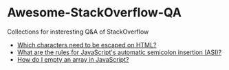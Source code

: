 # Awesome-StackOverflow-QA
Collections for insteresting Q&amp;A of StackOverflow

- [Which characters need to be escaped on HTML?](https://stackoverflow.com/questions/7381974/which-characters-need-to-be-escaped-on-html)
- [What are the rules for JavaScript's automatic semicolon insertion (ASI)?](https://stackoverflow.com/questions/2846283/what-are-the-rules-for-javascripts-automatic-semicolon-insertion-asi)
- [How do I empty an array in JavaScript?](https://stackoverflow.com/questions/1232040/how-do-i-empty-an-array-in-javascript)
